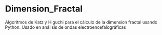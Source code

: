 # Dimension_Fractal
Algoritmos de Katz y Higuchi para el cálculo de la dimension fractal usando Python. Usado en análisis de ondas electroencefalográficas 
